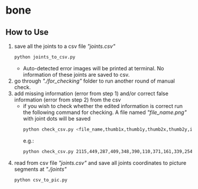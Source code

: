# bone

How to Use
----

1. save all the joints to a csv file *"joints.csv"*
    ```sh
    python joints_to_csv.py
    ```
    - Auto-detected error images will be printed at terminal. No information of these joints are saved to csv.
2. go through *"./for_checking"* folder to run another round of manual check.
3. add missing information (error from step 1) and/or correct false information (error from step 2) from the csv
    -  if you wish to check whether the edited information is correct run the following command for checking. A file named *"file_name.png"* with joint dots will be saved
        ```sh
        python check_csv.py <file_name,thumb1x,thumb1y,thumb2x,thumb2y,index1x,index1y,index2x,index2y,index3x,index3y,...,little3x,little3y>
        ```
        e.g.:
        ```sh
        python check_csv.py 2115,449,287,409,348,390,110,371,161,339,254,313,68,298,133,280,246,233,97,231,161,228,267,155,173,157,213,182,290
        ```
4. read from csv file *"joints.csv"* and save all joints coordinates to picture segments at *"./joints"*
    ```sh
    python csv_to_pic.py
    ```